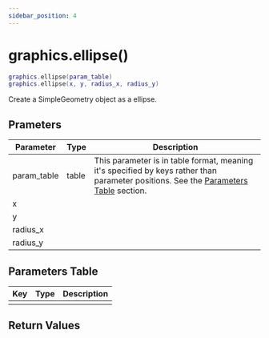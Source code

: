 ```yaml
---
sidebar_position: 4
---
```


# graphics.ellipse()
```lua
graphics.ellipse(param_table)
graphics.ellipse(x, y, radius_x, radius_y)
```
Create a SimpleGeometry object as a ellipse.


## Prameters
|Parameter|Type|Description|
|-|-|-|
|param_table|table|This parameter is in table format, meaning it's specified by keys rather than parameter positions. See the [Parameters Table](#parameters-table) section.|
|x|||
|y|||
|radius_x|||
|radius_y|||


## Parameters Table
|Key|Type|Description|
|-|-|-|
| | | |


## Return Values

